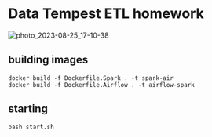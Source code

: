 # Data Tempest ETL homework
![photo_2023-08-25_17-10-38](https://github.com/tiltgod/docker-spark-airflow/assets/22901365/a0a52ddf-d1b4-4709-9210-9e1f867e87b6)

## building images

```
docker build -f Dockerfile.Spark . -t spark-air  
docker build -f Dockerfile.Airflow . -t airflow-spark
```

## starting 
```
bash start.sh
```
